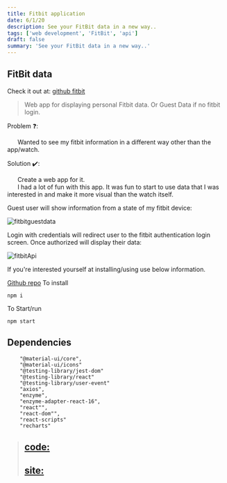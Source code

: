 ```yaml
---
title: Fitbit application
date: 6/1/20
description: See your FitBit data in a new way..
tags: ['web development', 'FitBit', 'api']
draft: false
summary: 'See your FitBit data in a new way..'
---
```


## FitBit data

Check it out at: [github fitbit](https://tdnicola.github.io/Fitbit_api/)

> Web app for displaying personal Fitbit data. Or Guest Data if no fitbit login.

Problem ❓:  

&nbsp;&nbsp;&nbsp;&nbsp;&nbsp;&nbsp;Wanted to see my fitbit information in a different way other than the app/watch.


Solution ✔️:  

&nbsp;&nbsp;&nbsp;&nbsp;&nbsp;&nbsp;Create a web app for it.  
&nbsp;&nbsp;&nbsp;&nbsp;&nbsp;&nbsp;I had a lot of fun with this app. It was fun to start to use data that I was interested in and make it more visual than the watch itself. 

Guest user will show information from a state of my fitbit device: 

![fitbitguestdata](https://i.ibb.co/3YW0VB4/fitbitapi.png "fitbit guest data picture")

Login with credentials will redirect user to the fitbit authentication login screen. Once authorized will display their data: 

![fitbitApi](https://i.ibb.co/nzv9kzF/fitbitconsent.png "FitbitApi authentication")

If you're interested yourself at installing/using use below information.

[Github repo](https://github.com/tdnicola/Fitbit_api)
To install

```
npm i
```

To Start/run

```
npm start
```

## Dependencies

```
    "@material-ui/core",
    "@material-ui/icons"
    "@testing-library/jest-dom"
    "@testing-library/react"
    "@testing-library/user-event"
    "axios",
    "enzyme",
    "enzyme-adapter-react-16",
    "react"",
    "react-dom"",
    "react-scripts"
    "recharts"
```


> ## [code:](https://github.com/tdnicola/Fitbit_api)  
> ## [site:](https://tdnicola.github.io/Fitbit_api/)  
